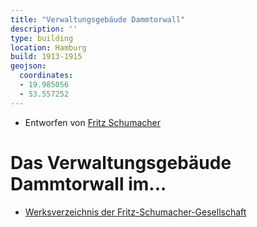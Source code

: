 ```yaml
---
title: "Verwaltungsgebäude Dammtorwall"
description: ''
type: building
location: Hamburg
build: 1913-1915
geojson:
  coordinates:
  - 19.985056
  - 53.557252
---
```


* Entworfen von [Fritz Schumacher](/tags/Fritz-Schumacher)

# Das Verwaltungsgebäude Dammtorwall im...
* [Werksverzeichnis der Fritz-Schumacher-Gesellschaft](http://fritzschumacher.de/gesellschaft/werkkatalog/163-verwaltungsgebaeude-dammtorwall/)

